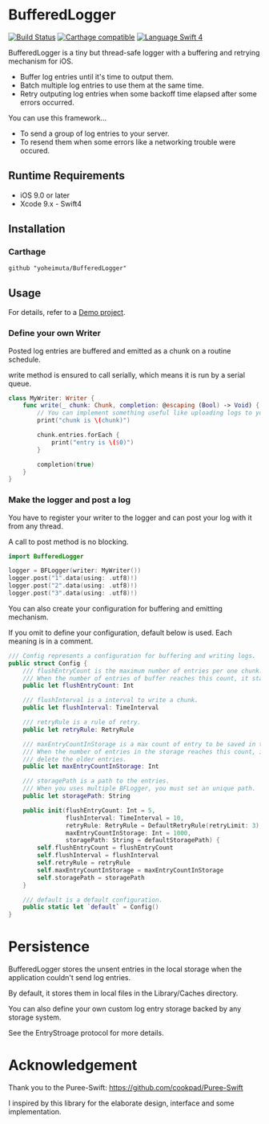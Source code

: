 # BufferedLogger

[![Build Status](https://app.bitrise.io/app/75f1a12b7326ea09/status.svg?token=-Wus-j9Iq8IVKcFB3wLhSg&branch=master)](https://app.bitrise.io/app/75f1a12b7326ea09)
[![Carthage compatible](https://img.shields.io/badge/Carthage-compatible-4BC51D.svg?style=flat)](https://github.com/Carthage/Carthage)
<a href="https://swift.org" target="_blank"><img src="https://img.shields.io/badge/Language-Swift4-orange.svg" alt="Language Swift 4"></a>

BufferedLogger is a tiny but thread-safe logger with a buffering and retrying mechanism for iOS.

- Buffer log entries until it's time to output them.
- Batch multiple log entries to use them at the same time.
- Retry outputing log entries when some backoff time elapsed after some errors occurred.

You can use this framework...

- To send a group of log entries to your server.
- To resend them when some errors like a networking trouble were occured.

## Runtime Requirements

- iOS 9.0 or later
- Xcode 9.x - Swift4

## Installation

### Carthage

```
github "yoheimuta/BufferedLogger"
```

## Usage

For details, refer to a [Demo project](https://github.com/yoheimuta/BufferedLogger/tree/master/Demo).

### Define your own Writer

Posted log entries are buffered and emitted as a chunk on a routine schedule.

write method is ensured to call serially, which means it is run by a serial queue.

```swift
class MyWriter: Writer {
    func write(_ chunk: Chunk, completion: @escaping (Bool) -> Void) {
        // You can implement something useful like uploading logs to your server.
        print("chunk is \(chunk)")

        chunk.entries.forEach {
            print("entry is \($0)")
        }

        completion(true)
    }
}
```

### Make the logger and post a log

You have to register your writer to the logger and can post your log with it from any thread.

A call to post method is no blocking.

```swift
import BufferedLogger

logger = BFLogger(writer: MyWriter())
logger.post("1".data(using: .utf8)!)
logger.post("2".data(using: .utf8)!)
logger.post("3".data(using: .utf8)!)
```

You can also create your configuration for buffering and emitting mechanism.

If you omit to define your configuration, default below is used. Each meaning is in a comment.

```swift
/// Config represents a configuration for buffering and writing logs.
public struct Config {
    /// flushEntryCount is the maximum number of entries per one chunk.
    /// When the number of entries of buffer reaches this count, it starts to write a chunk.
    public let flushEntryCount: Int

    /// flushInterval is a interval to write a chunk.
    public let flushInterval: TimeInterval

    /// retryRule is a rule of retry.
    public let retryRule: RetryRule

    /// maxEntryCountInStorage is a max count of entry to be saved in the storage.
    /// When the number of entries in the storage reaches this count, it starts to
    /// delete the older entries.
    public let maxEntryCountInStorage: Int

    /// storagePath is a path to the entries.
    /// When you uses multiple BFLogger, you must set an unique path.
    public let storagePath: String

    public init(flushEntryCount: Int = 5,
                flushInterval: TimeInterval = 10,
                retryRule: RetryRule = DefaultRetryRule(retryLimit: 3),
                maxEntryCountInStorage: Int = 1000,
                storagePath: String = defaultStoragePath) {
        self.flushEntryCount = flushEntryCount
        self.flushInterval = flushInterval
        self.retryRule = retryRule
        self.maxEntryCountInStorage = maxEntryCountInStorage
        self.storagePath = storagePath
    }

    /// default is a default configuration.
    public static let `default` = Config()
}
```

# Persistence

BufferedLogger stores the unsent entries in the local storage when the application couldn't send log entries.

By default, it stores them in local files in the Library/Caches directory.

You can also define your own custom log entry storage backed by any storage system.

See the EntryStroage protocol for more details.

# Acknowledgement

Thank you to the Puree-Swift: https://github.com/cookpad/Puree-Swift

I inspired by this library for the elaborate design, interface and some implementation.
